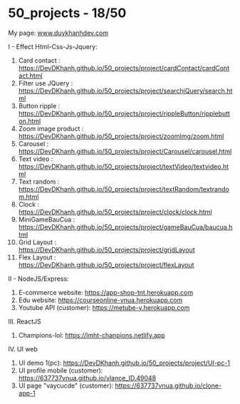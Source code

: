 # 50_projects - 18/50
My page: www.duykhanhdev.com



I - Effect Html-Css-Js-Jquery:
1. Card contact : https://DevDKhanh.github.io/50_projects/project/cardContact/cardContact.html
2. Filter use JQuery : https://DevDKhanh.github.io/50_projects/project/searchjQuery/search.html
3. Button ripple : https://DevDKhanh.github.io/50_projects/project/rippleButton/ripplebutton.html
4. Zoom image product : https://DevDKhanh.github.io/50_projects/project/zoomImg/zoom.html
5. Carousel : https://DevDKhanh.github.io/50_projects/project/Carousel/carousel.html
6. Text video : https://DevDKhanh.github.io/50_projects/project/textVideo/textvideo.html
7. Text random : https://DevDKhanh.github.io/50_projects/project/textRandom/textrandom.html
8. Clock : https://DevDKhanh.github.io/50_projects/project/clock/clock.html
9. MiniGameBauCua : https://DevDKhanh.github.io/50_projects/project/gameBauCua/baucua.html
10. Grid Layout : https://DevDKhanh.github.io/50_projects/project/gridLayout
10. Flex Layout : https://DevDKhanh.github.io/50_projects/project/flexLayout



II - NodeJS/Express:
1. E-commerce website: https://app-shop-tnt.herokuapp.com
2. Edu website: https://courseonline-vnua.herokuapp.com
3. Youtube API (customer): https://metube-v.herokuapp.com

III. ReactJS
1. Champions-lol: https://lmht-chanpions.netlify.app

IV. UI web
1. UI demo 1(pc): https://DevDKhanh.github.io/50_projects/project/UI-pc-1
2. UI profile mobile (customer): https://637737vnua.github.io/vlance_ID.49048
3. UI page "vaycucde" (customer): https://637737vnua.github.io/clone-app-1
